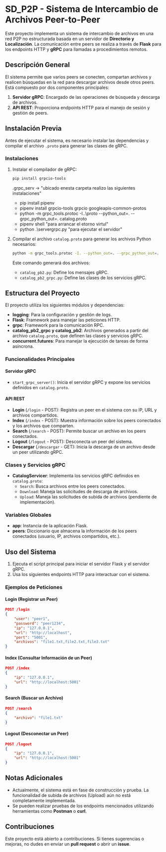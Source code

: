 # SD_P2P - Sistema de Intercambio de Archivos Peer-to-Peer

Este proyecto implementa un sistema de intercambio de archivos en una red P2P no estructurada basada en un servidor de **Directorio y Localización**. La comunicación entre peers se realiza a través de **Flask** para los endpoints HTTP y **gRPC** para llamadas a procedimientos remotos.

## Descripción General

El sistema permite que varios peers se conecten, compartan archivos y realicen búsquedas en la red para descargar archivos desde otros peers. Está compuesto por dos componentes principales:
1. **Servidor gRPC**: Encargado de las operaciones de búsqueda y descarga de archivos.
2. **API REST**: Proporciona endpoints HTTP para el manejo de sesión y gestión de peers.

## Instalación Previa

Antes de ejecutar el sistema, es necesario instalar las dependencias y compilar el archivo `.proto` para generar las clases de gRPC.

### Instalaciones

1. Instalar el compilador de gRPC:
   ```bash
   pip install grpcio-tools
   ```

   \.grpc_serv -> "ubicado enesta carpeta realizo las siguientes instalaciones"
   - pip install pipenv
   - pipenv install grpcio-tools grpcio googleapis-common-protos
   - python -m grpc_tools.protoc -I..\proto --python_out=. --grpc_python_out=. catalog.proto
   - pipenv shell "para arrancar el etorno virtul"
   - python .\servergrpc.py "para ejecutar el servidor"

   

2. Compilar el archivo `catalog.proto` para generar los archivos Python necesarios:
   ```bash
   python -m grpc_tools.protoc -I. --python_out=. --grpc_python_out=. catalog.proto
   ```

   Este comando generará dos archivos:
   - `catalog_pb2.py`: Define los mensajes gRPC.
   - `catalog_pb2_grpc.py`: Define las clases de los servicios gRPC.

## Estructura del Proyecto

El proyecto utiliza los siguientes módulos y dependencias:

- **logging**: Para la configuración y gestión de logs.
- **Flask**: Framework para manejar las peticiones HTTP.
- **grpc**: Framework para la comunicación RPC.
- **catalog_pb2_grpc y catalog_pb2**: Archivos generados a partir del archivo `catalog.proto`, que definen las clases y servicios gRPC.
- **concurrent.futures**: Para manejar la ejecución de tareas de forma asíncrona.

### Funcionalidades Principales

#### Servidor gRPC
- `start_grpc_server()`: Inicia el servidor gRPC y expone los servicios definidos en `catalog.proto`.

#### API REST
- **Login** (`/login` - POST): Registra un peer en el sistema con su IP, URL y archivos compartidos.
- **Index** (`/index` - POST): Muestra información sobre los peers conectados y los archivos que comparten.
- **Search** (`/search` - POST): Permite buscar un archivo en los peers conectados.
- **Logout** (`/logout` - POST): Desconecta un peer del sistema.
- **Descargar** (`/descargar` - GET): Inicia la descarga de un archivo desde un peer utilizando gRPC.

### Clases y Servicios gRPC

- **CatalogServicer**: Implementa los servicios gRPC definidos en `catalog.proto`:
  - `Search`: Busca archivos entre los peers conectados.
  - `Download`: Maneja las solicitudes de descarga de archivos.
  - `Upload`: Maneja las solicitudes de subida de archivos (pendiente de implementación).

### Variables Globales

- **app**: Instancia de la aplicación Flask.
- **peers**: Diccionario que almacena la información de los peers conectados (usuario, IP, archivos compartidos, etc.).

## Uso del Sistema

1. Ejecuta el script principal para iniciar el servidor Flask y el servidor gRPC.
2. Usa los siguientes endpoints HTTP para interactuar con el sistema.

### Ejemplos de Peticiones

#### Login (Registrar un Peer)
```json
POST /login
{
    "user": "peer1",
    "password": "peer1234",
    "ip": "127.0.0.1",
    "url": "http://localhost",
    "port": "5001",
    "archivos": "file1.txt,file2.txt,file3.txt"
}
```

#### Index (Consultar Información de un Peer)
```json
POST /index
{
    "ip": "127.0.0.1",
    "url": "http://localhost:5001"
}
```

#### Search (Buscar un Archivo)
```json
POST /search
{
    "archivo": "file1.txt"
}
```

#### Logout (Desconectar un Peer)
```json
POST /logout
{
    "ip": "127.0.0.1",
    "url": "http://localhost:5001"
}
```

## Notas Adicionales

- Actualmente, el sistema está en fase de construcción y prueba. La funcionalidad de subida de archivos (Upload) aún no está completamente implementada.
- Se pueden realizar pruebas de los endpoints mencionados utilizando herramientas como **Postman** o **curl**.

## Contribuciones

Este proyecto está abierto a contribuciones. Si tienes sugerencias o mejoras, no dudes en enviar un **pull request** o abrir un **issue**.

